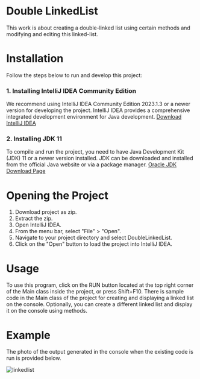 # Double LinkedList
This work is about creating a double-linked list using certain methods and modifying and editing this linked-list.

# Installation
 Follow the steps below to run and develop this project:
 ### 1. Installing IntelliJ IDEA Community Edition
 We recommend using IntelliJ IDEA Community Edition 2023.1.3 or a newer version for developing the project. IntelliJ IDEA provides a comprehensive integrated 
 development environment for Java development. [Download IntelliJ IDEA](https://www.jetbrains.com/idea/download/)
 ### 2. Installing JDK 11
 To compile and run the project, you need to have Java Development Kit (JDK) 11 or a newer version installed. JDK can be downloaded and installed from the official 
 Java website or via a package manager.
 [Oracle JDK Download Page](https://www.oracle.com/java/technologies/javase-jdk11-downloads.html)

# Opening the Project
1. Download project as zip.
2. Extract the zip.
3. Open IntelliJ IDEA.
4. From the menu bar, select "File" > "Open".
5. Navigate to your project directory and select DoubleLinkedList.
6. Click on the "Open" button to load the project into IntelliJ IDEA.

# Usage
To use this program, click on the RUN button located at the top right corner of the Main class inside the project, or press Shift+F10. 
There is sample code in the Main class of the project for creating and displaying a linked list on the console. Optionally, you can create a different linked list and display it on the console using methods.

# Example
The photo of the output generated in the console when the existing code is run is provided below.

![linkedlist](https://github.com/onatbulutt/Double-LinkedList/assets/155490196/1f059b8a-9976-495b-892e-3c3024b2a5e9)
